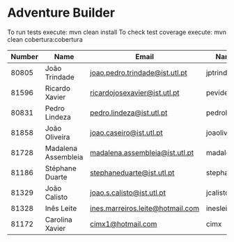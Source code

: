 ﻿# Adventure Builder

To run tests execute: mvn clean install
To check test coverage execute: mvn clean cobertura:cobertura

|   Number   |          Name           |            Email                 |   Name GitHUb     | Grupo |
| ---------- | ----------------------- | -------------------------------- | ----------------- | ----- |
| 80805      | João Trindade           | joao.pedro.trindade@ist.utl.pt   | jptrindade        |   1   |
| 81596      | Ricardo Xavier          | ricardojosexavier@ist.utl.pt     | pevidex           |   2   |
| 80831      | Pedro Lindeza           | pedro.lindeza@ist.utl.pt         | pedrolindeza      |   3   |
| 81858      | João Oliveira           | joao.caseiro@ist.utl.pt          | joaoliveir        |   4   |
| 81728      | Madalena Assembleia     | madalena.assembleia@ist.utl.pt   | madalenassembleia |   5   |
| 81186      | Stéphane Duarte         | stephaneduarte@ist.utl.pt        | stephaneduarte    |   6   |
| 81329      | João Calisto            | joao.s.calisto@ist.utl.pt        | jcalisto          |   7   |
| 81328      | Inês Leite              | ines.marreiros.leite@hotmail.com | inesleite         |   8   |
| 81172      | Carolina Xavier         | cimx1@hotmail.com                | cimx              |   9   |
